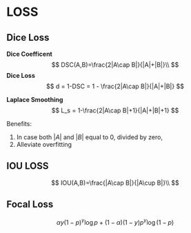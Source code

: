 # LOSS
## Dice Loss
**Dice Coefficent**
$$
DSC(A,B)=\frac{2|A\cap B|}{|A|+|B|}\\
$$
**Dice Loss**
$$
d = 1-DSC = 1 - \frac{2|A\cap B|}{|A|+|B|}
$$

**Laplace Smoothing**
$$
L_s = 1-\frac{2|A\cap B|+1}{|A|+|B|+1}
$$

Benefits:
1. In case both $|A|$ and $|B|$ equal to 0, divided by zero,
2. Alleviate overfitting


## IOU LOSS
$$
IOU(A,B)=\frac{|A\cap B|}{|A\cup B|}\\
$$

## Focal Loss
$$
\alpha y\left(1-p\right)^{\gamma} \log p+(1-\alpha)\left(1-y\right) p^{\gamma} \log \left(1-p\right)
$$
